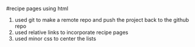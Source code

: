 #recipe pages using html 
1. used git to make a remote repo and push the project back to the github repo
2. used relative links to incorporate recipe pages
3. used minor css to center the lists